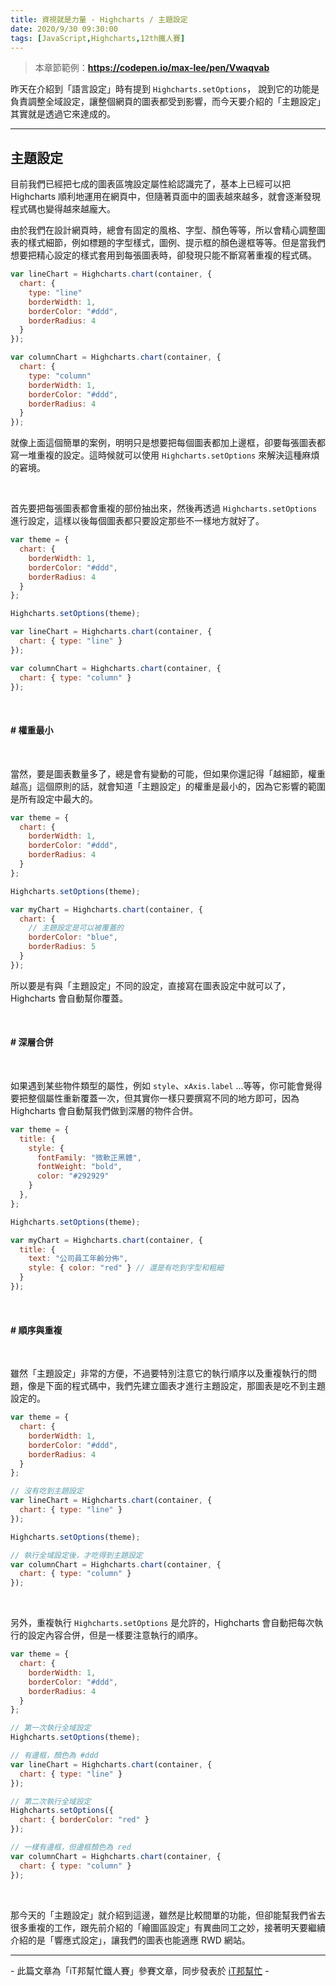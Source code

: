 ```yaml
---
title: 資視就是力量 - Highcharts / 主題設定
date: 2020/9/30 09:30:00
tags: [JavaScript,Highcharts,12th鐵人賽]
---
```


> 本章節範例：**https://codepen.io/max-lee/pen/Vwaqvab**

昨天在介紹到「語言設定」時有提到 `Highcharts.setOptions`， 說到它的功能是負責調整全域設定，讓整個網頁的圖表都受到影響，而今天要介紹的「主題設定」其實就是透過它來達成的。

---

## 主題設定

目前我們已經把七成的圖表區塊設定屬性給認識完了，基本上已經可以把 Highcharts 順利地運用在網頁中，但隨著頁面中的圖表越來越多，就會逐漸發現程式碼也變得越來越龐大。

由於我們在設計網頁時，總會有固定的風格、字型、顏色等等，所以會精心調整圖表的樣式細節，例如標題的字型樣式，圖例、提示框的顏色邊框等等。但是當我們想要把精心設定的樣式套用到每張圖表時，卻發現只能不斷寫著重複的程式碼。

```javascript
var lineChart = Highcharts.chart(container, {
  chart: {
    type: "line"
    borderWidth: 1,
    borderColor: "#ddd",
    borderRadius: 4
  }
});

var columnChart = Highcharts.chart(container, {
  chart: {
    type: "column"
    borderWidth: 1,
    borderColor: "#ddd",
    borderRadius: 4
  }
});
```

就像上面這個簡單的案例，明明只是想要把每個圖表都加上邊框，卻要每張圖表都寫一堆重複的設定。這時候就可以使用 `Highcharts.setOptions` 來解決這種麻煩的窘境。

<br/>

首先要把每張圖表都會重複的部份抽出來，然後再透過 `Highcharts.setOptions` 進行設定，這樣以後每個圖表都只要設定那些不一樣地方就好了。

```javascript
var theme = {
  chart: {
    borderWidth: 1,
    borderColor: "#ddd",
    borderRadius: 4
  }
};

Highcharts.setOptions(theme);

var lineChart = Highcharts.chart(container, {
  chart: { type: "line" }
});

var columnChart = Highcharts.chart(container, {
  chart: { type: "column" }
});
```

<br/>

#### # 權重最小

<br/>

當然，要是圖表數量多了，總是會有變動的可能，但如果你還記得「越細節，權重越高」這個原則的話，就會知道「主題設定」的權重是最小的，因為它影響的範圍是所有設定中最大的。

```javascript
var theme = {
  chart: {
    borderWidth: 1,
    borderColor: "#ddd",
    borderRadius: 4
  }
};

Highcharts.setOptions(theme);

var myChart = Highcharts.chart(container, {
  chart: {
    // 主題設定是可以被覆蓋的
    borderColor: "blue",
    borderRadius: 5
  }
});
```

所以要是有與「主題設定」不同的設定，直接寫在圖表設定中就可以了，Highcharts 會自動幫你覆蓋。

<br/>

#### # 深層合併

<br/>

如果遇到某些物件類型的屬性，例如 `style`、`xAxis.label` ...等等，你可能會覺得要把整個屬性重新覆蓋一次，但其實你一樣只要撰寫不同的地方即可，因為 Highcharts 會自動幫我們做到深層的物件合併。

```javascript
var theme = {
  title: {
    style: {
      fontFamily: "微軟正黑體",
      fontWeight: "bold",
      color: "#292929"
    }
  },
};

Highcharts.setOptions(theme);

var myChart = Highcharts.chart(container, {
  title: {
    text: "公司員工年齡分佈",
    style: { color: "red" } // 還是有吃到字型和粗細
  }
});
```

<br/>

#### # 順序與重複

<br/>

雖然「主題設定」非常的方便，不過要特別注意它的執行順序以及重複執行的問題，像是下面的程式碼中，我們先建立圖表才進行主題設定，那圖表是吃不到主題設定的。

```javascript
var theme = {
  chart: {
    borderWidth: 1,
    borderColor: "#ddd",
    borderRadius: 4
  }
};

// 沒有吃到主題設定
var lineChart = Highcharts.chart(container, {
  chart: { type: "line" }
});

Highcharts.setOptions(theme);

// 執行全域設定後，才吃得到主題設定
var columnChart = Highcharts.chart(container, {
  chart: { type: "column" }
});
```

<br/>

另外，重複執行 `Highcharts.setOptions` 是允許的，Highcharts 會自動把每次執行的設定內容合併，但是一樣要注意執行的順序。

```javascript
var theme = {
  chart: {
    borderWidth: 1,
    borderColor: "#ddd",
    borderRadius: 4
  }
};

// 第一次執行全域設定
Highcharts.setOptions(theme);

// 有邊框，顏色為 #ddd
var lineChart = Highcharts.chart(container, {
  chart: { type: "line" }
});

// 第二次執行全域設定
Highcharts.setOptions({
  chart: { borderColor: "red" }
});

// 一樣有邊框，但邊框顏色為 red
var columnChart = Highcharts.chart(container, {
  chart: { type: "column" }
});
```


<br/>

那今天的「主題設定」就介紹到這邊，雖然是比較間單的功能，但卻能幫我們省去很多重複的工作，跟先前介紹的「繪圖區設定」有異曲同工之妙，接著明天要繼續介紹的是「響應式設定」，讓我們的圖表也能適應 RWD 網站。

---

\- 此篇文章為「iT邦幫忙鐵人賽」參賽文章，同步發表於 [iT邦幫忙](https://ithelp.ithome.com.tw/articles/10246743) -
